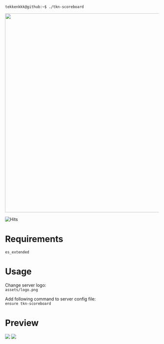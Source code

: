 <br>

```console
tekkenkkk@github:~$ ./tkn-scoreboard
```

<img width="650px" src="https://i.imgur.com/mhe8zVb.png"/>
<br>

![Hits](https://hits.seeyoufarm.com/api/count/incr/badge.svg?url=https%3A%2F%2Fgithub.com%2Ftekkenkkk%2Ftkn-scoreboard&count_bg=%23FF5500&title_bg=%232A2D33&icon=github.svg&icon_color=%23FFFFFF&title=Visits&edge_flat=true)

<h1>Requirements</h1>

```es_extended```

<h1>Usage</h1>

Change server logo:<br>
```assets/logo.png```

Add following command to server config file:<br>
```ensure tkn-scoreboard```

<h1>Preview</h1>
<img src="https://i.imgur.com/ANLPACw.png">
<img src="https://i.imgur.com/DnsmSFQ.png">

